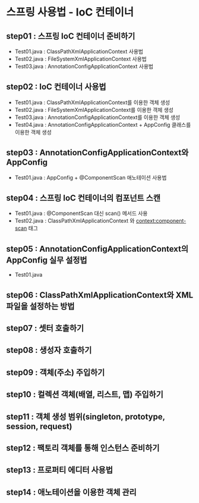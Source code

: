 # 스프링 사용법 - IoC 컨테이너
## step01 : 스프링 IoC 컨테이너 준비하기
- Test01.java : ClassPathXmlApplicationContext 사용법
- Test02.java : FileSystemXmlApplicationContext 사용법
- Test03.java : AnnotationConfigApplicationContext 사용법

## step02 : IoC 컨테이너 사용법
- Test01.java : ClassPathXmlApplicationContext를 이용한 객체 생성
- Test02.java : FileSystemXmlApplicationContext를 이용한 객체 생성
- Test03.java : AnnotationConfigApplicationContext를 이용한 객체 생성
- Test04.java : AnnotationConfigApplicationContext + AppConfig 클래스를 이용한 객체 생성

## step03 : AnnotationConfigApplicationContext와 AppConfig
- Test01.java : AppConfig + @ComponentScan 애노테이션 사용법

## step04 : 스프링 IoC 컨테이너의 컴포넌트 스캔 
- Test01.java : @ComponentScan 대신 scan() 메서드 사용
- Test02.java : ClassPathXmlApplicationContext 와 <context:component-scan> 태그

## step05 : AnnotationConfigApplicationContext의 AppConfig 실무 설정법 
- Test01.java

## step06 : ClassPathXmlApplicationContext와 XML 파일을 설정하는 방법
## step07 : 셋터 호출하기
## step08 : 생성자 호출하기
## step09 : 객체(주소) 주입하기  
## step10 : 컬렉션 객체(배열, 리스트, 맵) 주입하기 
## step11 : 객체 생성 범위(singleton, prototype, session, request)   
## step12 : 팩토리 객체를 통해 인스턴스 준비하기   
## step13 : 프로퍼티 에디터 사용법
## step14 : 애노테이션을 이용한 객체 관리
   
   
   
   
   
   
   
   
   
   
